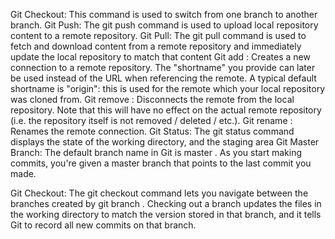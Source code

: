 Git Checkout: This command is used to switch from one branch to another branch.
Git Push: The git push command is used to upload local repository content to a remote repository.
Git Pull: The git pull command is used to fetch and download content from a remote repository and immediately update the local repository to match that content
Git add <shortname> <url>: Creates a new connection to a remote repository. The "shortname" you provide can later be used instead of the URL when referencing the remote. A typical default shortname is "origin": this is used for the remote which your local repository was cloned from.
Git remove <name>: Disconnects the remote from the local repository. Note that this will have no effect on the actual remote repository (i.e. the repository itself is not removed / deleted / etc.).
Git rename <old-name> <new-name>: Renames the remote connection.
Git Status: The git status command displays the state of the working directory, and the staging area
Git Master Branch: The default branch name in Git is master . As you start making commits, you're given a master branch that points to the last commit you made.

Git Checkout: The git checkout command lets you navigate between the branches created by git branch . Checking out a branch updates the files in the working directory to match the version stored in that branch, and it tells Git to record all new commits on that branch.
